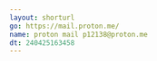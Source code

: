 ```yaml
---
layout: shorturl
go: https://mail.proton.me/
name: proton mail p12138@proton.me
dt: 240425163458
---
```

